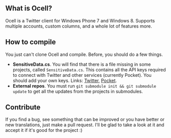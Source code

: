 ## What is Ocell?

Ocell is a Twitter client for Windows Phone 7 and Windows 8. Supports multiple accounts, custom columns, and a whole lot of features more.

## How to compile

You just can't clone Ocell and compile. Before, you should do a few things.

* **SensitiveData.cs**. You will find that there is a file missing in some projects, called `SensitiveData.cs`. This contains all the API keys required to connect with Twitter and other services (currently Pocket). You should add your own keys. Links: [Twitter](https://dev.twitter.com/apps/new), [Pocket](http://getpocket.com/api/signup/).
* **External repos**. You must run ``git submodule init && git submodule update`` to get all the updates from the projects in submodules.

## Contribute

If you find a bug, see something that can be improved or you have better or new translations, just make a pull request. I'll be glad to take a look at it and accept it if it's good for the project :)